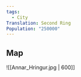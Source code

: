 ```yaml
---
tags:
  - City
Translation: Second Ring
Population: "250000"
---
```

## Map
![[Annar_Hringur.jpg | 600]]